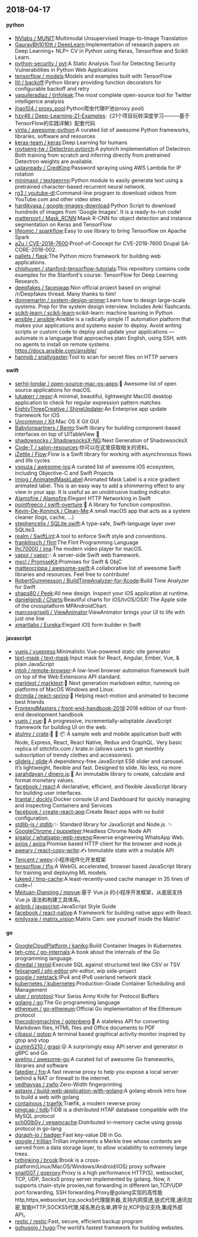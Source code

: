 ## 2018-04-17

#### python
* [NVlabs / MUNIT](https://github.com/NVlabs/MUNIT):Multimodal Unsupervised Image-to-Image Translation
* [GauravBh1010tt / DeepLearn](https://github.com/GauravBh1010tt/DeepLearn):Implementation of research papers on Deep Learning+ NLP+ CV in Python using Keras, Tensorflow and Scikit Learn.
* [python-security / pyt](https://github.com/python-security/pyt):A Static Analysis Tool for Detecting Security Vulnerabilities in Python Web Applications
* [tensorflow / models](https://github.com/tensorflow/models):Models and examples built with TensorFlow
* [litl / backoff](https://github.com/litl/backoff):Python library providing function decorators for configurable backoff and retry
* [vaguileradiaz / tinfoleak](https://github.com/vaguileradiaz/tinfoleak):The most complete open-source tool for Twitter intelligence analysis
* [jhao104 / proxy_pool](https://github.com/jhao104/proxy_pool):Python爬虫代理IP池(proxy pool)
* [hzy46 / Deep-Learning-21-Examples](https://github.com/hzy46/Deep-Learning-21-Examples):《21个项目玩转深度学习———基于TensorFlow的实践详解》配套代码
* [vinta / awesome-python](https://github.com/vinta/awesome-python):A curated list of awesome Python frameworks, libraries, software and resources
* [keras-team / keras](https://github.com/keras-team/keras):Deep Learning for humans
* [roytseng-tw / Detectron.pytorch](https://github.com/roytseng-tw/Detectron.pytorch):A pytorch implementation of Detectron. Both training from scratch and inferring directly from pretrained Detectron weights are available.
* [ustayready / CredKing](https://github.com/ustayready/CredKing):Password spraying using AWS Lambda for IP rotation
* [minimaxir / textgenrnn](https://github.com/minimaxir/textgenrnn):Python module to easily generate text using a pretrained character-based recurrent neural network.
* [rg3 / youtube-dl](https://github.com/rg3/youtube-dl):Command-line program to download videos from YouTube.com and other video sites
* [hardikvasa / google-images-download](https://github.com/hardikvasa/google-images-download):Python Script to download hundreds of images from 'Google Images'. It is a ready-to-run code!
* [matterport / Mask_RCNN](https://github.com/matterport/Mask_RCNN):Mask R-CNN for object detection and instance segmentation on Keras and TensorFlow
* [lifeomic / sparkflow](https://github.com/lifeomic/sparkflow):Easy to use library to bring Tensorflow on Apache Spark
* [a2u / CVE-2018-7600](https://github.com/a2u/CVE-2018-7600):Proof-of-Concept for CVE-2018-7600 Drupal SA-CORE-2018-002.
* [pallets / flask](https://github.com/pallets/flask):The Python micro framework for building web applications.
* [chiphuyen / stanford-tensorflow-tutorials](https://github.com/chiphuyen/stanford-tensorflow-tutorials):This repository contains code examples for the Stanford's course: TensorFlow for Deep Learning Research.
* [deepfakes / faceswap](https://github.com/deepfakes/faceswap):Non official project based on original /r/Deepfakes thread. Many thanks to him!
* [donnemartin / system-design-primer](https://github.com/donnemartin/system-design-primer):Learn how to design large-scale systems. Prep for the system design interview. Includes Anki flashcards.
* [scikit-learn / scikit-learn](https://github.com/scikit-learn/scikit-learn):scikit-learn: machine learning in Python
* [ansible / ansible](https://github.com/ansible/ansible):Ansible is a radically simple IT automation platform that makes your applications and systems easier to deploy. Avoid writing scripts or custom code to deploy and update your applications — automate in a language that approaches plain English, using SSH, with no agents to install on remote systems. https://docs.ansible.com/ansible/
* [hannob / snallygaster](https://github.com/hannob/snallygaster):Tool to scan for secret files on HTTP servers

#### swift
* [serhii-londar / open-source-mac-os-apps](https://github.com/serhii-londar/open-source-mac-os-apps):🚀
Awesome list of open source applications for macOS.
* [lukakerr / regxr](https://github.com/lukakerr/regxr):A minimal, beautiful, lightweight MacOS desktop application to check for regular expression pattern matches
* [EightyThreeCreative / ShineUpdater](https://github.com/EightyThreeCreative/ShineUpdater):An Enterprise app update framework for iOS
* [Uncommon / Xit](https://github.com/Uncommon/Xit):Mac OS X Git GUI
* [Babylonpartners / Bento](https://github.com/Babylonpartners/Bento):Swift library for building component-based interfaces on top of UITableView
🍱
* [shadowsocks / ShadowsocksX-NG](https://github.com/shadowsocks/ShadowsocksX-NG):Next Generation of ShadowsocksX
* [Code-T / salon-resources](https://github.com/Code-T/salon-resources):你可以在这里获取相关的资料。
* [iZettle / Flow](https://github.com/iZettle/Flow):Flow is a Swift library for working with asynchronous flows and life cycles
* [vsouza / awesome-ios](https://github.com/vsouza/awesome-ios):A curated list of awesome iOS ecosystem, including Objective-C and Swift Projects
* [imjog / AnimatedMaskLabel](https://github.com/imjog/AnimatedMaskLabel):Animated Mask Label is a nice gradient animated label. This is an easy way to add a shimmering effect to any view in your app. It is useful as an unobtrusive loading indicator.
* [Alamofire / Alamofire](https://github.com/Alamofire/Alamofire):Elegant HTTP Networking in Swift
* [pointfreeco / swift-overture](https://github.com/pointfreeco/swift-overture):🎼
A library for function composition.
* [Kevin-De-Koninck / Clean-Me](https://github.com/Kevin-De-Koninck/Clean-Me):A small macOS app that acts as a system cleaner (logs, cache, ...)
* [stephencelis / SQLite.swift](https://github.com/stephencelis/SQLite.swift):A type-safe, Swift-language layer over SQLite3.
* [realm / SwiftLint](https://github.com/realm/SwiftLint):A tool to enforce Swift style and conventions.
* [franklinsch / flint](https://github.com/franklinsch/flint):The Flint Programming Language
* [lhc70000 / iina](https://github.com/lhc70000/iina):The modern video player for macOS.
* [vapor / vapor](https://github.com/vapor/vapor):💧
A server-side Swift web framework.
* [mxcl / PromiseKit](https://github.com/mxcl/PromiseKit):Promises for Swift & ObjC
* [matteocrippa / awesome-swift](https://github.com/matteocrippa/awesome-swift):A collaborative list of awesome Swift libraries and resources. Feel free to contribute!
* [RobertGummesson / BuildTimeAnalyzer-for-Xcode](https://github.com/RobertGummesson/BuildTimeAnalyzer-for-Xcode):Build Time Analyzer for Swift
* [shaps80 / Peek](https://github.com/shaps80/Peek):All new design. Inspect your iOS application at runtime.
* [danielgindi / Charts](https://github.com/danielgindi/Charts):Beautiful charts for iOS/tvOS/OSX! The Apple side of the crossplatform MPAndroidChart.
* [marcosgriselli / ViewAnimator](https://github.com/marcosgriselli/ViewAnimator):ViewAnimator brings your UI to life with just one line
* [xmartlabs / Eureka](https://github.com/xmartlabs/Eureka):Elegant iOS form builder in Swift

#### javascript
* [vuejs / vuepress](https://github.com/vuejs/vuepress):Minimalistic Vue-powered static site generator
* [text-mask / text-mask](https://github.com/text-mask/text-mask):Input mask for React, Angular, Ember, Vue, & plain JavaScript
* [intoli / remote-browser](https://github.com/intoli/remote-browser):A low-level browser automation framework built on top of the Web Extensions API standard.
* [marktext / marktext](https://github.com/marktext/marktext):📝
Next generation markdown editor, running on platforms of MacOS Windows and Linux.
* [drcmda / react-spring](https://github.com/drcmda/react-spring):🙌
Helping react-motion and animated to become best friends
* [FrontendMasters / front-end-handbook-2018](https://github.com/FrontendMasters/front-end-handbook-2018):2018 edition of our front-end development handbook
* [vuejs / vue](https://github.com/vuejs/vue):🖖
A progressive, incrementally-adoptable JavaScript framework for building UI on the web.
* [atulmy / crate](https://github.com/atulmy/crate):👕
👖
📦
A sample web and mobile application built with Node, Express, React, React Native, Redux and GraphQL. Very basic replica of stitchfix.com / krate.in (allows users to get monthly subscription of trendy clothes and accessories).
* [glidejs / glide](https://github.com/glidejs/glide):A dependency-free JavaScript ES6 slider and carousel. It’s lightweight, flexible and fast. Designed to slide. No less, no more
* [sarahdayan / dinero.js](https://github.com/sarahdayan/dinero.js):💸
An immutable library to create, calculate and format monetary values.
* [facebook / react](https://github.com/facebook/react):A declarative, efficient, and flexible JavaScript library for building user interfaces.
* [lirantal / dockly](https://github.com/lirantal/dockly):Docker console UI and Dashboard for quickly managing and inspecting Containers and Services
* [facebook / create-react-app](https://github.com/facebook/create-react-app):Create React apps with no build configuration.
* [stdlib-js / stdlib](https://github.com/stdlib-js/stdlib):✨
Standard library for JavaScript and Node.js.
✨
* [GoogleChrome / puppeteer](https://github.com/GoogleChrome/puppeteer):Headless Chrome Node API
* [sigalor / whatsapp-web-reveng](https://github.com/sigalor/whatsapp-web-reveng):Reverse engineering WhatsApp Web.
* [axios / axios](https://github.com/axios/axios):Promise based HTTP client for the browser and node.js
* [aweary / react-copy-write](https://github.com/aweary/react-copy-write):✍️
Immutable state with a mutable API
* [Tencent / wepy](https://github.com/Tencent/wepy):小程序组件化开发框架
* [tensorflow / tfjs](https://github.com/tensorflow/tfjs):A WebGL accelerated, browser based JavaScript library for training and deploying ML models.
* [lukeed / tmp-cache](https://github.com/lukeed/tmp-cache):A least-recently-used cache manager in 35 lines of code~!
* [Meituan-Dianping / mpvue](https://github.com/Meituan-Dianping/mpvue):基于 Vue.js 的小程序开发框架，从底层支持 Vue.js 语法和构建工具体系。
* [airbnb / javascript](https://github.com/airbnb/javascript):JavaScript Style Guide
* [facebook / react-native](https://github.com/facebook/react-native):A framework for building native apps with React.
* [emilyxxie / matrix_vision](https://github.com/emilyxxie/matrix_vision):Matrix Cam: see yourself inside the Matrix!

#### go
* [GoogleCloudPlatform / kaniko](https://github.com/GoogleCloudPlatform/kaniko):Build Container Images In Kubernetes
* [teh-cmc / go-internals](https://github.com/teh-cmc/go-internals):A book about the internals of the Go programming language.
* [dinedal / textql](https://github.com/dinedal/textql):Execute SQL against structured text like CSV or TSV
* [felixangell / phi-editor](https://github.com/felixangell/phi-editor):phi-editor, wip side-project
* [google / netstack](https://github.com/google/netstack):IPv4 and IPv6 userland network stack
* [kubernetes / kubernetes](https://github.com/kubernetes/kubernetes):Production-Grade Container Scheduling and Management
* [uber / prototool](https://github.com/uber/prototool):Your Swiss Army Knife for Protocol Buffers
* [golang / go](https://github.com/golang/go):The Go programming language
* [ethereum / go-ethereum](https://github.com/ethereum/go-ethereum):Official Go implementation of the Ethereum protocol
* [thecodingmachine / gotenberg](https://github.com/thecodingmachine/gotenberg):📜
A stateless API for converting Markdown files, HTML files and Office documents to PDF
* [cjbassi / gotop](https://github.com/cjbassi/gotop):A terminal based graphical activity monitor inspired by gtop and vtop
* [izumin5210 / grapi](https://github.com/izumin5210/grapi):😮
A surprisingly easy API server and generator in gRPC and Go
* [avelino / awesome-go](https://github.com/avelino/awesome-go):A curated list of awesome Go frameworks, libraries and software
* [fatedier / frp](https://github.com/fatedier/frp):A fast reverse proxy to help you expose a local server behind a NAT or firewall to the internet.
* [vedhavyas / zwfp](https://github.com/vedhavyas/zwfp):Zero-Width fingerprinting
* [astaxie / build-web-application-with-golang](https://github.com/astaxie/build-web-application-with-golang):A golang ebook intro how to build a web with golang
* [containous / traefik](https://github.com/containous/traefik):Træfik, a modern reverse proxy
* [pingcap / tidb](https://github.com/pingcap/tidb):TiDB is a distributed HTAP database compatible with the MySQL protocol
* [sch00lb0y / vegamcache](https://github.com/sch00lb0y/vegamcache):Distributed in-memory cache using gossip protocol in go-lang
* [dgraph-io / badger](https://github.com/dgraph-io/badger):Fast key-value DB in Go.
* [google / trillian](https://github.com/google/trillian):Trillian implements a Merkle tree whose contents are served from a data storage layer, to allow scalability to extremely large trees.
* [txthinking / brook](https://github.com/txthinking/brook):Brook is a cross-platform(Linux/MacOS/Windows/Android/iOS) proxy software
* [snail007 / goproxy](https://github.com/snail007/goproxy):Proxy is a high performance HTTP(S), websocket, TCP, UDP, Socks5 proxy server implemented by golang. Now, it supports chain-style proxies,nat forwarding in different lan,TCP/UDP port forwarding, SSH forwarding.Proxy是golang实现的高性能http,https,websocket,tcp,socks5代理服务器,支持内网穿透,链式代理,通讯加密,智能HTTP,SOCKS5代理,域名黑白名单,跨平台,KCP协议支持,集成外部API。
* [restic / restic](https://github.com/restic/restic):Fast, secure, efficient backup program
* [gohugoio / hugo](https://github.com/gohugoio/hugo):The world’s fastest framework for building websites.
